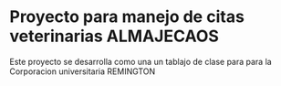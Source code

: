 # Proyecto para manejo de citas veterinarias ALMAJECAOS

Este proyecto se desarrolla como una un tablajo de clase para para la Corporacion universitaria REMINGTON

